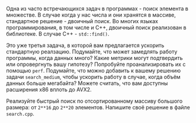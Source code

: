 Одна из часто встречающихся задач в программах - поиск элемента в множестве. В случае когда у нас числа и они хранятся в массиве, стандартное решение - двоичный поиск. Во многих языках программирования, в том числе и C++, двоичный поиск реализован в библиотеке. В случае C++ - `std::find()`.

Это уже третья задача, в которой вам предлагается ускорить стандартную реалзацию. Подумайте, что может замедлять работу программы, когда данных много? Какие метрики могут подтвердить или опровергнуть вашу гипотезу? Попробуйте проанализировать их с помощью `perf`. Подумайте, что можно добавить к вашему решению задачи `search_medium`, чтобы ускорить работу в случае, когда объём данных больше мегабайта? Можете считать, что вам доступны расширения x86 вплоть до AVX2.

Реализуйте быстрый поиск по отсортированному массиву большого размера: от `2**16` до `2**20` элементов. Напишите своё решение в файле `search.cpp`.
